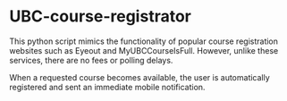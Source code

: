 # UBC-course-registrator
This python script mimics the functionality of popular course registration websites such as Eyeout and MyUBCCourseIsFull.
However, unlike these services, there are no fees or polling delays.

When a requested course becomes available, the user is automatically registered and sent an immediate mobile notification. 
